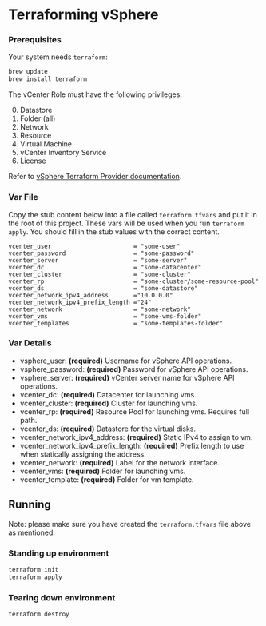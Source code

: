# Terraforming vSphere

### Prerequisites

Your system needs `terraform`:

```bash
brew update
brew install terraform
```

The vCenter Role must have the following privileges:

  0. Datastore
  0. Folder (all)
  0. Network
  0. Resource
  0. Virtual Machine
  0. vCenter Inventory Service
  0. License

Refer to [vSphere Terraform Provider documentation](https://www.terraform.io/docs/providers/vsphere/index.html).

### Var File

Copy the stub content below into a file called `terraform.tfvars` and put it in the root of this project.
These vars will be used when you run `terraform  apply`.
You should fill in the stub values with the correct content.

```hcl
vcenter_user                       = "some-user"
vcenter_password                   = "some-password"
vcenter_server                     = "some-server"
vcenter_dc                         = "some-datacenter"
vcenter_cluster                    = "some-cluster"
vcenter_rp                         = "some-cluster/some-resource-pool"
vcenter_ds                         = "some-datastore"
vcenter_network_ipv4_address       ="10.0.0.0"
vcenter_network_ipv4_prefix_length ="24"
vcenter_network                    = "some-network"
vcenter_vms                        = "some-vms-folder"
vcenter_templates                  = "some-templates-folder"
```

### Var Details
- vsphere_user: **(required)** Username for vSphere API operations.
- vsphere_password: **(required)** Password for vSphere API operations.
- vsphere_server: **(required)** vCenter server name for vSphere API operations.
- vcenter_dc: **(required)** Datacenter for launching vms.
- vcenter_cluster: **(required)** Cluster for launching vms.
- vcenter_rp: **(required)** Resource Pool for launching vms. Requires full path.
- vcenter_ds: **(required)** Datastore for the virtual disks.
- vcenter_network_ipv4_address: **(required)** Static IPv4 to assign to vm.
- vcenter_network_ipv4_prefix_length: **(required)** Prefix length to use when statically assigning the address.
- vcenter_network: **(required)** Label for the network interface.
- vcenter_vms: **(required)** Folder for launching vms.
- vcenter_template: **(required)** Folder for vm template.


## Running

Note: please make sure you have created the `terraform.tfvars` file above as mentioned.

### Standing up environment

```bash
terraform init
terraform apply
```

### Tearing down environment

```bash
terraform destroy
```
